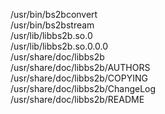 /usr/bin/bs2bconvert  
/usr/bin/bs2bstream  
/usr/lib/libbs2b.so.0  
/usr/lib/libbs2b.so.0.0.0  
/usr/share/doc/libbs2b  
/usr/share/doc/libbs2b/AUTHORS  
/usr/share/doc/libbs2b/COPYING  
/usr/share/doc/libbs2b/ChangeLog  
/usr/share/doc/libbs2b/README  
